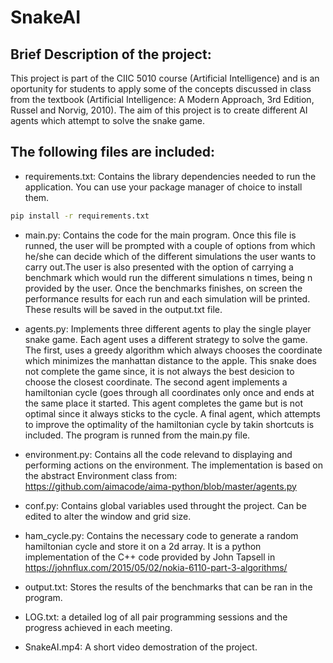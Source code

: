 # SnakeAI

## Brief Description of the project:
This project is part of the CIIC 5010 course (Artificial Intelligence) and is an oportunity for students to apply some of the concepts discussed in class from the textbook (Artificial Intelligence: A Modern Approach, 3rd Edition, Russel and Norvig, 2010). The aim of this project is to create different AI agents which attempt to solve the snake game.

## The following files are included:

* requirements.txt: Contains the library dependencies needed to run the application. You can use your package manager of choice to install them. 

```bash
pip install -r requirements.txt
```

* main.py: Contains the code for the main program. Once this file is runned, the user will be prompted with a couple of options from which he/she can decide which of the different simulations the user wants to carry out.The user is also presented with the option of carrying a benchmark which would run the different simulations n times, being n provided by the user. Once the benchmarks finishes, on screen the performance results for each run and each simulation will be printed. These results will be saved in the output.txt file.

* agents.py: Implements three different agents to play the single player snake game. Each agent uses a different strategy to solve the game. The first, uses a greedy algorithm which always chooses the coordinate which minimizes the manhattan distance to the apple. This snake does not complete the game since, it is not always the best desicion to choose the closest coordinate. The second agent implements a hamiltonian cycle (goes through all coordinates only once and ends at the same place it started. This agent completes the game but is not optimal since it always sticks to the cycle. A final agent, which attempts to improve the optimality of the hamiltonian cycle by takin shortcuts is included.
The program is runned from the main.py file.

* environment.py: Contains all the code relevand to displaying and performing actions on the environment. The implementation is based on the abstract Environment class from: https://github.com/aimacode/aima-python/blob/master/agents.py

* conf.py: Contains global variables used throught the project. Can be edited to alter the window and grid size.

* ham_cycle.py: Contains the necessary code to generate a random hamiltonian cycle and store it on a 2d array. It is a python implementation of the C++ code provided by John Tapsell in https://johnflux.com/2015/05/02/nokia-6110-part-3-algorithms/

* output.txt: Stores the results of the benchmarks that can be ran in the program.

* LOG.txt: a detailed log of all pair programming sessions and the progress achieved in each meeting.

* SnakeAI.mp4: A short video demostration of the project. 
